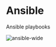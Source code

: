 # Ansible
Ansible playbooks



![ansible-wide](https://github.com/bourman/Ansible/assets/68653187/f6b60a77-a611-4cea-942b-58ed7e5d57e4)
